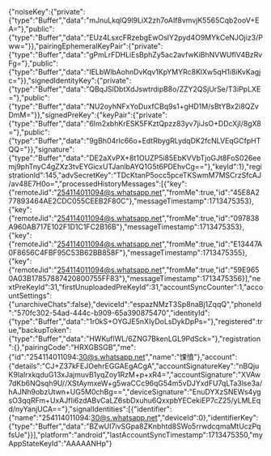 {"noiseKey":{"private":{"type":"Buffer","data":"mJnuLkqlQ9l9LiX2zh7oAIf8vmvjK5565Cqb2ooV+EA="},"public":{"type":"Buffer","data":"EUz4LsxcFRzebgEwOslY2pyd4O9MYkCeNJOjiz3/Pww="}},"pairingEphemeralKeyPair":{"private":{"type":"Buffer","data":"gPmLrFDHLiEsBphZy5ac2avfwKiBhNVWUflV4BzRvFg="},"public":{"type":"Buffer","data":"IELbWlbAohnDvKqv1KpYMYRc8KlXw5qH1i8iKvKagjc="}},"signedIdentityKey":{"private":{"type":"Buffer","data":"QBqJSlDbtXdJswtrdipB8o/ZZY2QSjUrSe/T3iPpLXE="},"public":{"type":"Buffer","data":"NU2oyhNFxYoDuxfCBq9s1+gHD1M/sBtYBx2i8QZvDmM="}},"signedPreKey":{"keyPair":{"private":{"type":"Buffer","data":"6Im2xbhKrESK5FKztQpzz83yv7jiJsO+DDcXjI/8gX8="},"public":{"type":"Buffer","data":"9gBh04rlc66o+EdtRbygRLydqDK2fcNLVEqGCfpHTQQ="}},"signature":{"type":"Buffer","data":"DE2aXvPX+8t1OUZP5i85EbKVVbTjoGJt8FoS026eemj9phTnyC4gZXz3tvEYGicxUTJanlbAYQ1G5t6PDEhvCg=="},"keyId":1},"registrationId":145,"advSecretKey":"TDcKtanP5occ5pceTKSwmM7MSCrzSfcAJ/av48E7H0o=","processedHistoryMessages":[{"key":{"remoteJid":"254114011094@s.whatsapp.net","fromMe":true,"id":"45E8A277893464AE2CDC055CEEB2F80C"},"messageTimestamp":1713475353},{"key":{"remoteJid":"254114011094@s.whatsapp.net","fromMe":true,"id":"097838A960AB717E102F1D1C1FC2B16B"},"messageTimestamp":1713475353},{"key":{"remoteJid":"254114011094@s.whatsapp.net","fromMe":true,"id":"E13447A0F8656C4FBF95C53B62BB858F"},"messageTimestamp":1713475355},{"key":{"remoteJid":"254114011094@s.whatsapp.net","fromMe":true,"id":"59E9650A03B17857887420800755FF83"},"messageTimestamp":1713475356}],"nextPreKeyId":31,"firstUnuploadedPreKeyId":31,"accountSyncCounter":1,"accountSettings":{"unarchiveChats":false},"deviceId":"espazNMzT3Sp8naBj1ZqqQ","phoneId":"570fc302-54ad-444c-b909-65a390875470","identityId":{"type":"Buffer","data":"1r0kS+OYGJE5nXIyDoLsDykDpPs="},"registered":true,"backupToken":{"type":"Buffer","data":"HWKuflWL/6ZNG7BkenLGL9PdSck="},"registration":{},"pairingCode":"HRXGBSGB","me":{"id":"254114011094:30@s.whatsapp.net","name":"馃憤"},"account":{"details":"CJ+Z37kFEJOehrEGGAEgACgA","accountSignatureKey":"nBQjuK9IalrxkqduG13xJajmuvB1yqZoy1RzM+p+xR4=","accountSignature":"XVAw7dKb6NQsqh9U//XStAymxeW+g5waCCc96qG54m5vDJYxdFU7qLTa3lse3a/hAJNh9obzUtwn+UG5M0chBg==","deviceSignature":"EnuDYXzSNEWs4ygsO3qqRFm+UxAJfIi6zdABvCaLZ6sbDxuhu6QxxpbYECekiEP7cZ25/yLMLEqd/nyYanjUCA=="},"signalIdentities":[{"identifier":{"name":"254114011094:30@s.whatsapp.net","deviceId":0},"identifierKey":{"type":"Buffer","data":"BZwUI7ivSGpa8ZKnbhtd8SWo5rrwdcqmaMtUczPqfsUe"}}],"platform":"android","lastAccountSyncTimestamp":1713475350,"myAppStateKeyId":"AAAAANHp"}
